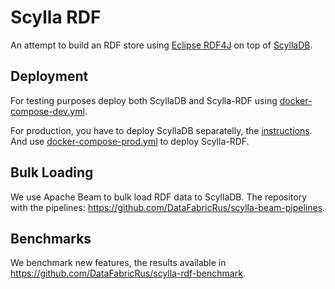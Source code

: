 # Scylla RDF

An attempt to build an RDF store using [Eclipse RDF4J](http://rdf4j.org/) on top of [ScyllaDB](http://scylladb.com/).

## Deployment

For testing purposes deploy both ScyllaDB and Scylla-RDF using [docker-compose-dev.yml](https://github.com/DataFabricRus/scylla-rdf/blob/master/docker/docker-compose-dev.yml).

For production, you have to deploy ScyllaDB separatelly, the [instructions](https://docs.scylladb.com/getting-started/). And use [docker-compose-prod.yml](https://github.com/DataFabricRus/scylla-rdf/blob/master/docker/docker-compose-dev.yml) to deploy Scylla-RDF.

## Bulk Loading

We use Apache Beam to bulk load RDF data to ScyllaDB. The repository with the pipelines: https://github.com/DataFabricRus/scylla-beam-pipelines.

## Benchmarks

We benchmark new features, the results available in https://github.com/DataFabricRus/scylla-rdf-benchmark.

